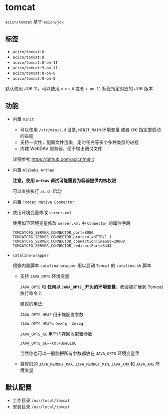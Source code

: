 # tomcat

`acicn/tomcat` 基于 `acicn/jdk`

## 标签

* `acicn/tomcat:8`
* `acicn/tomcat:9`
* `acicn/tomcat:8-on-11`
* `acicn/tomcat:9-on-11`
* `acicn/tomcat:8-on-8`
* `acicn/tomcat:9-on-8`

默认使用 JDK 11，可以使用 `x-on-8` 或者 `x-on-11` 标签指定对应的 JDK 版本

## 功能

* 内置 `minit`

    - 可以使用 `/etc/minit.d` 目录, `MINIT_MAIN` 环境变量 或者 `CMD` 指定要启动的进程
    - 支持一次性，配置文件渲染，定时任务等多个多种类型的进程
    - 内建 WebDAV 服务器，便于输出调试文件
    
    详细参考 https://github.com/acicn/minit

* 内置 `Alibaba Arthas`

    **注意，使用 `Arthas` 调试可能需要为容器提供内核权限**

    可以直接执行 `as.sh` 启动

* 内置 `Tomcat Native Connector`

* 使用环境变量修改 `server.xml`

  使用如下环境变量修改 `server.xml` 中 `Connector` 的属性字段

  ```
  TOMCATCFG_SERVER_CONNECTOR_port=8080
  TOMCATCFG_SERVER_CONNECTOR_protocol=HTTP/1.1
  TOMCATCFG_SERVER_CONNECTOR_connectionTimeout=20000
  TOMCATCFG_SERVER_CONNECTOR_redirectPort=8443
  ```

* `catalina-wrapper`

    镜像内置脚本 `catalina-wrapper` 用以启动 `Tomcat` 的 `catalina.sh` 脚本

    - 支持 `JAVA_OPTS` 环境变量

         `JAVA_OPTS` 和 **任何以 `JAVA_OPTS_` 开头的环境变量**，都会被扩展到 Tomcat 执行命令上

         建议的用法:

         `JAVA_OPTS_HEAP` 用于堆配置参数

         `JAVA_OPTS_HEAP=-Xms1g -Xmx4g`

         `JAVA_OPTS_GC` 用于内存回收配置参数

         `JAVA_OPTS_GC=-XX:+UseG1GC`

         当然你也可以一股脑把所有参数都放在 `JAVA_OPTS` 环境变量里

    - 兼容旧的 `JAVA_MEMORY_MAX`, `JAVA_MEMROY_MIN`, `JAVA_XMX` 和 `JAVA_XMS` 环境变量

## 默认配置

* 工作目录 `/usr/local/tomcat`
* 安装目录 `/usr/local/tomcat`
